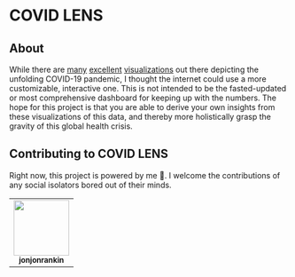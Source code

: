 # COVID LENS

## About

While there are <a href='https://www.vox.com/policy-and-politics/2020/3/13/21178289/confirmed-coronavirus-cases-us-countries-italy-iran-singapore-hong-kong'>many</a> <a href='https://ourworldindata.org/grapher/covid-confirmed-cases-since-100th-case?time=56'>excellent</a> <a href='https://www.nytimes.com/interactive/2020/03/21/upshot/coronavirus-deaths-by-country.html'>visualizations</a> out there depicting the unfolding COVID-19 pandemic, I thought the internet could use a more customizable, interactive one. This is not intended to be the fasted-updated or most comprehensive dashboard for keeping up with the numbers. The hope for this project is that you are able to derive your own insights from these visualizations of this data, and thereby more holistically grasp the gravity of this global health crisis.

## Contributing to COVID LENS

Right now, this project is powered by me 👋. I welcome the contributions of any social isolators bored out of their minds.

<table>
  <tr>
    <td align="center"><a href="https://github.com/jonjonrankin"><img src="https://avatars0.githubusercontent.com/u/18096073?s=460&u=6d5c32127567c94a80bdeeb8e1aa497cd5c6d5f6&v=4" width="100px;" alt=""/><br /><sub><b>jonjonrankin</b></sub></a></td>
  </tr>
</table>